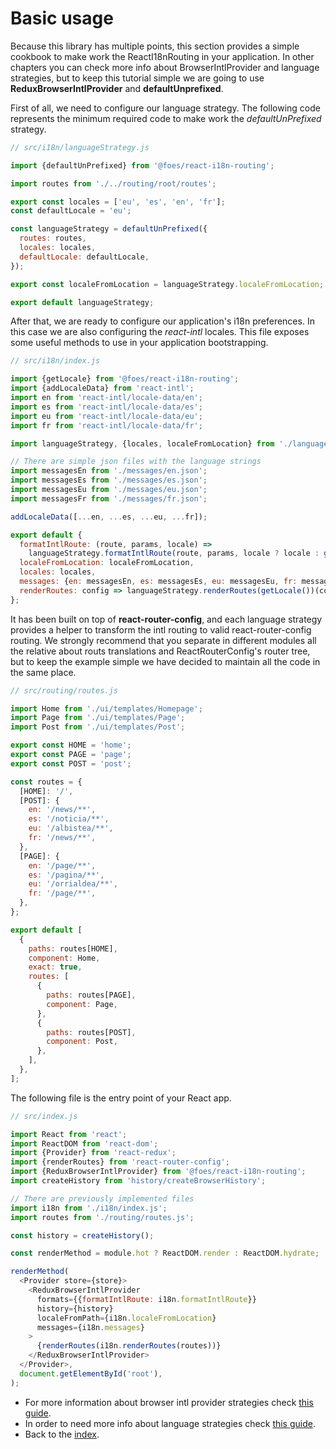 # Basic usage

Because this library has multiple points, this section provides a simple cookbook to make work the ReactI18nRouting
in your application. In other chapters you can check more info about BrowserIntlProvider and language strategies, but
to keep this tutorial simple we are going to use **ReduxBrowserIntlProvider** and **defaultUnprefixed**.

First of all, we need to configure our language strategy. The following code represents the minimum required code to
make work the *defaultUnPrefixed* strategy.

```javascript
// src/i18n/languageStrategy.js

import {defaultUnPrefixed} from '@foes/react-i18n-routing';

import routes from './../routing/root/routes';

export const locales = ['eu', 'es', 'en', 'fr'];
const defaultLocale = 'eu';

const languageStrategy = defaultUnPrefixed({
  routes: routes,
  locales: locales,
  defaultLocale: defaultLocale,
});

export const localeFromLocation = languageStrategy.localeFromLocation;

export default languageStrategy;
```
After that, we are ready to configure our application's i18n preferences. In this case we are also
configuring the *react-intl* locales. This file exposes some useful methods to use in your application bootstrapping.  

```javascript
// src/i18n/index.js

import {getLocale} from '@foes/react-i18n-routing';
import {addLocaleData} from 'react-intl';
import en from 'react-intl/locale-data/en';
import es from 'react-intl/locale-data/es';
import eu from 'react-intl/locale-data/eu';
import fr from 'react-intl/locale-data/fr';

import languageStrategy, {locales, localeFromLocation} from './languageStrategy';

// There are simple json files with the language strings
import messagesEn from './messages/en.json';
import messagesEs from './messages/es.json';
import messagesEu from './messages/eu.json';
import messagesFr from './messages/fr.json';

addLocaleData([...en, ...es, ...eu, ...fr]);

export default {
  formatIntlRoute: (route, params, locale) =>
    languageStrategy.formatIntlRoute(route, params, locale ? locale : getLocale()),
  localeFromLocation: localeFromLocation,
  locales: locales,
  messages: {en: messagesEn, es: messagesEs, eu: messagesEu, fr: messagesFr},
  renderRoutes: config => languageStrategy.renderRoutes(getLocale())(config),
};
```
It has been built on top of **react-router-config**, and each language strategy provides a helper to transform
the intl routing to valid react-router-config routing. We strongly recommend that you separate in different modules
all the relative about routs translations and ReactRouterConfig's router tree, but to keep the example simple we have
decided to maintain all the code in the same place. 

```javascript
// src/routing/routes.js

import Home from './ui/templates/Homepage';
import Page from './ui/templates/Page';
import Post from './ui/templates/Post';

export const HOME = 'home';
export const PAGE = 'page';
export const POST = 'post';

const routes = {
  [HOME]: '/',
  [POST]: {
    en: '/news/**',
    es: '/noticia/**',
    eu: '/albistea/**',
    fr: '/news/**',
  },
  [PAGE]: {
    en: '/page/**',
    es: '/pagina/**',
    eu: '/orrialdea/**',
    fr: '/page/**',
  },
};

export default [
  {
    paths: routes[HOME],
    component: Home,
    exact: true,
    routes: [
      {
        paths: routes[PAGE],
        component: Page,
      },
      {
        paths: routes[POST],
        component: Post,
      },
    ],
  },
];
```
The following file is the entry point of your React app.

```javascript
// src/index.js

import React from 'react';
import ReactDOM from 'react-dom';
import {Provider} from 'react-redux';
import {renderRoutes} from 'react-router-config';
import {ReduxBrowserIntlProvider} from '@foes/react-i18n-routing';
import createHistory from 'history/createBrowserHistory';

// There are previously implemented files
import i18n from './i18n/index.js';
import routes from './routing/routes.js';

const history = createHistory();

const renderMethod = module.hot ? ReactDOM.render : ReactDOM.hydrate;

renderMethod(
  <Provider store={store}>
    <ReduxBrowserIntlProvider
      formats={{formatIntlRoute: i18n.formatIntlRoute}}
      history={history}
      localeFromPath={i18n.localeFromLocation}
      messages={i18n.messages}
    >
      {renderRoutes(i18n.renderRoutes(routes))}
    </ReduxBrowserIntlProvider>
  </Provider>,
  document.getElementById('root'),
);
```

- For more information about browser intl provider strategies check [this guide](browser_intl_provider_strategies.md).
- In order to need more info about language strategies check [this guide](language_strategies.md).
- Back to the [index](index.md).
